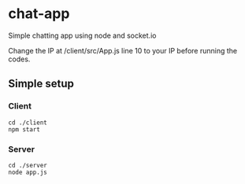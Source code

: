 # chat-app
Simple chatting app using node and socket.io

Change the IP at /client/src/App.js line 10 to your IP before running the codes.

## Simple setup
### Client
```
cd ./client
npm start
```

### Server
```
cd ./server
node app.js
```
